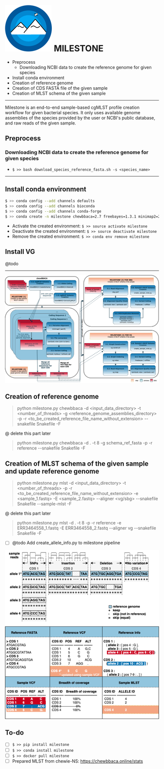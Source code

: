 <div align="left"> <h1> <img src="images/milestone.png" alt="milestone_logo"> MILESTONE </h1> </div>

<!-- MarkdownTOC -->

- Preprocess
  - Downloading NCBI data to create the reference genome for given species
- Install conda environment
- Creation of reference genome
- Creation of CDS FASTA file of the given sample
- Creation of MLST schema of the given sample

<!-- /MarkdownTOC -->

---

Milestone is an end-to-end sample-based cgMLST profile creation workflow for given bacterial species. It only uses available genome assemblies of the species provided by the user or NCBI's public database, and raw reads of the given sample.

## Preprocess

### Downloading NCBI data to create the reference genome for given species

- `$ >> bash download_species_reference_fasta.sh -s <species_name>`

---

## Install conda environment

```bash
$ >> conda config --add channels defaults
$ >> conda config --add channels bioconda
$ >> conda config --add channels conda-forge
$ >> conda create -n milestone chewbbaca=2.7 freebayes=1.3.1 minimap2=2.17 snakemake=5.32.1
```

- Activate the created environment: `$ >> source activate milestone`
- Deactivate the created environment: `$ >> source deactivate milestone`
- Remove the created environment: `$ >> conda env remove milestone`

## Install VG

@todo

---

![milestone pipeline](images/milestone_pipeline.png)

## Creation of reference genome

> python milestone.py chewbbaca -d <input_data_directory> -t <number_of_threads> -g <reference_genome_assemblies_directory> -p -r <to_be_created_reference_file_name_without_extension> --snakefile Snakefile -F

@ delete this part later

> python milestone.py chewbbaca -d . -t 8 -g schema_ref_fasta -p -r reference --snakefile Snakefile -F

## Creation of MLST schema of the given sample and update reference genome

> python milestone.py mlst -d <input_data_directory> -t <number_of_threads> -p -r <to_be_created_reference_file_name_without_extension> -e <sample_1.fastq> -E <sample_2.fastq> --aligner <vg/sbg> --snakefile Snakefile --sample-mlst -F

@ delete this part later
> python milestone.py mlst -d . -t 8 -p -r reference -e ERR3464558_1.fastq -E ERR3464558_2.fastq --aligner vg --snakefile Snakefile -F

- [ ] @todo Add create_allele_info.py to milestone pipeline

![allele to vcf](images/allele_to_vcf.png)

## To-do

- [ ] `$ >> pip install milestone`
- [ ] `$ >> conda install milestone`
- [ ] `$ >> docker pull milestone`
- [ ] Prepared MLST from chewie-NS: https://chewbbaca.online/stats 